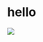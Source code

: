 # hello


<img src="https://github.com/suhminjae/test/blob/master/screenshot/스크린샷%202022-09-02%20오후%205.08.42.png?raw=true">
